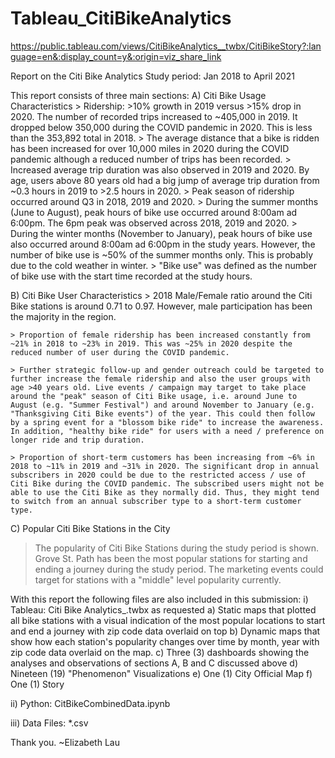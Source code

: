 # Tableau_CitiBikeAnalytics
https://public.tableau.com/views/CitiBikeAnalytics__twbx/CitiBikeStory?:language=en&:display_count=y&:origin=viz_share_link

Report on the Citi Bike Analytics
Study period: Jan 2018 to April 2021

This report consists of three main sections:
A) Citi Bike Usage Characteristics
    > Ridership: >10% growth in 2019 versus >15% drop in 2020. The number of recorded trips increased to ~405,000 in 2019. It dropped below 350,000 during the COVID pandemic in 2020. This is less than the 353,892 total in 2018. 
    > The average distance that a bike is ridden has been increased for over 10,000 miles in 2020 during the COVID pandemic although a reduced number of trips has been recorded.
    > Increased average trip duration was also observed in 2019 and 2020. By age, users above 80 years old had a big jump of average trip duration from ~0.3 hours in 2019 to >2.5 hours in 2020.
    > Peak season of ridership occurred around Q3 in 2018, 2019 and 2020.
    > During the summer months (June to August), peak hours of bike use occurred around 8:00am ad 6:00pm. The 6pm peak was observed across 2018, 2019 and 2020.
    > During the winter months (November to January), peak hours of bike use also occurred around 8:00am ad 6:00pm in the study years. However, the number of bike use is ~50% of the summer months only. This is probably due to the cold weather in winter.
    > "Bike use" was defined as the number of bike use with the start time recorded at the study hours.


B) Citi Bike User Characteristics
    > 2018 Male/Female ratio around the Citi Bike stations is around 0.71 to 0.97. However, male participation has been the majority in the region.

    > Proportion of female ridership has been increased constantly from ~21% in 2018 to ~23% in 2019. This was ~25% in 2020 despite the reduced number of user during the COVID pandemic.  
    
    > Further strategic follow-up and gender outreach could be targeted to further increase the female ridership and also the user groups with age >40 years old. Live events / campaign may target to take place around the "peak" season of Citi Bike usage, i.e. around June to August (e.g. "Summer Festival") and around November to January (e.g. "Thanksgiving Citi Bike events") of the year. This could then follow by a spring event for a "blossom bike ride" to increase the awareness. In addition, "healthy bike ride" for users with a need / preference on longer ride and trip duration.

    > Proportion of short-term customers has been increasing from ~6% in 2018 to ~11% in 2019 and ~31% in 2020. The significant drop in annual subscribers in 2020 could be due to the restricted access / use of Citi Bike during the COVID pandemic. The subscribed users might not be able to use the Citi Bike as they normally did. Thus, they might tend to switch from an annual subscriber type to a short-term customer type.  

C) Popular Citi Bike Stations in the City
   > The popularity of Citi Bike Stations during the study period is shown. Grove St. Path has been the most popular stations for starting and ending a journey during the study period. 
   > The marketing events could target for stations with a "middle" level popularity currently.

With this report the following files are also included in this submission:
i) Tableau: Citi Bike Analytics_.twbx as requested
    a) Static maps that plotted all bike stations with a visual indication of the most popular locations to start and end a journey with zip code data overlaid on top
    b) Dynamic maps that show how each station's popularity changes over time by month, year with zip code data overlaid on the map.
    c) Three (3) dashboards showing the analyses and observations of sections A, B and C discussed above
    d) Nineteen (19) "Phenomenon" Visualizations
    e) One (1) City Official Map
    f) One (1) Story

ii) Python: CitBikeCombinedData.ipynb

iii) Data Files: *.csv

Thank you. ~Elizabeth Lau




